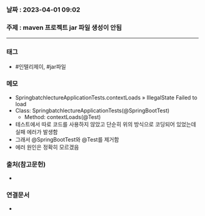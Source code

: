### 날짜 : 2023-04-01 09:02
### 주제 : maven 프로젝트 jar 파일 생성이 안됨
---
### 태그
* #인텔리제이, #jar파일

### 메모
* SpringbatchlectureApplicationTests.contextLoads » IllegalState Failed to load
* Class: SpringbatchlectureApplicationTests(@SpringBootTest)
	* Method: contextLoads(@Test)
* 테스트에서 따로 코드를 사용하지 않았고 단순히 위의 방식으로 코딩되어 있었는데 실패 에러가 발생함
* 그래서 @SpringBootTest와 @Test를 제거함
* 에러 원인은 정확히 모르겠음

### 출처(참고문헌)
-  

### 연결문서
- 